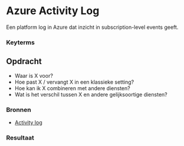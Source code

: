 # Azure Activity Log
Een platform log in Azure dat inzicht in subscription-level events geeft. 

### Keyterms


## Opdracht
- Waar is X voor?
- Hoe past X / vervangt X in een klassieke setting?
- Hoe kan ik X combineren met andere diensten?
- Wat is het verschil tussen X en andere gelijksoortige diensten?

### Bronnen
- [Activity log](https://docs.microsoft.com/en-us/azure/azure-monitor/essentials/activity-log)

### Resultaat
